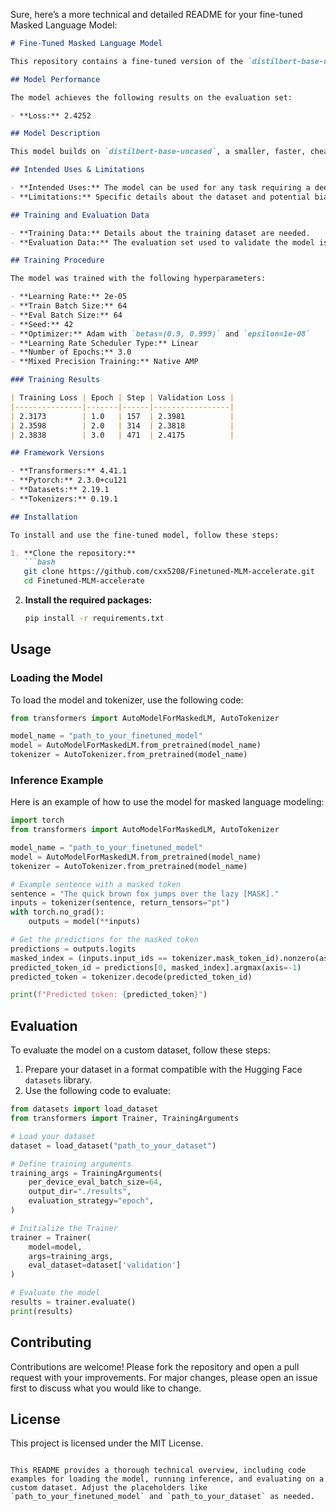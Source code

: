 Sure, here’s a more technical and detailed README for your fine-tuned Masked Language Model:

```markdown
# Fine-Tuned Masked Language Model

This repository contains a fine-tuned version of the `distilbert-base-uncased` model, optimized for masked language modeling tasks. The fine-tuning process has resulted in a model that performs effectively on an unknown dataset with specific evaluation metrics detailed below.

## Model Performance

The model achieves the following results on the evaluation set:

- **Loss:** 2.4252

## Model Description

This model builds on `distilbert-base-uncased`, a smaller, faster, cheaper, and lighter version of BERT, while retaining 97% of BERT’s language understanding. It has been fine-tuned to predict masked tokens in sentences, making it suitable for various natural language processing tasks that require contextual understanding.

## Intended Uses & Limitations

- **Intended Uses:** The model can be used for any task requiring a deep understanding of language context, such as text completion, data augmentation, and other NLP applications.
- **Limitations:** Specific details about the dataset and potential biases are not provided, and the model’s performance is only validated on the evaluation set. Use caution when applying it to significantly different contexts or domains.

## Training and Evaluation Data

- **Training Data:** Details about the training dataset are needed.
- **Evaluation Data:** The evaluation set used to validate the model is not specified. 

## Training Procedure

The model was trained with the following hyperparameters:

- **Learning Rate:** 2e-05
- **Train Batch Size:** 64
- **Eval Batch Size:** 64
- **Seed:** 42
- **Optimizer:** Adam with `betas=(0.9, 0.999)` and `epsilon=1e-08`
- **Learning Rate Scheduler Type:** Linear
- **Number of Epochs:** 3.0
- **Mixed Precision Training:** Native AMP

### Training Results

| Training Loss | Epoch | Step | Validation Loss |
|---------------|-------|------|-----------------|
| 2.3173        | 1.0   | 157  | 2.3981          |
| 2.3598        | 2.0   | 314  | 2.3818          |
| 2.3838        | 3.0   | 471  | 2.4175          |

## Framework Versions

- **Transformers:** 4.41.1
- **Pytorch:** 2.3.0+cu121
- **Datasets:** 2.19.1
- **Tokenizers:** 0.19.1

## Installation

To install and use the fine-tuned model, follow these steps:

1. **Clone the repository:**
   ```bash
   git clone https://github.com/cxx5208/Finetuned-MLM-accelerate.git
   cd Finetuned-MLM-accelerate
   ```

2. **Install the required packages:**
   ```bash
   pip install -r requirements.txt
   ```

## Usage

### Loading the Model

To load the model and tokenizer, use the following code:

```python
from transformers import AutoModelForMaskedLM, AutoTokenizer

model_name = "path_to_your_finetuned_model"
model = AutoModelForMaskedLM.from_pretrained(model_name)
tokenizer = AutoTokenizer.from_pretrained(model_name)
```

### Inference Example

Here is an example of how to use the model for masked language modeling:

```python
import torch
from transformers import AutoModelForMaskedLM, AutoTokenizer

model_name = "path_to_your_finetuned_model"
model = AutoModelForMaskedLM.from_pretrained(model_name)
tokenizer = AutoTokenizer.from_pretrained(model_name)

# Example sentence with a masked token
sentence = "The quick brown fox jumps over the lazy [MASK]."
inputs = tokenizer(sentence, return_tensors="pt")
with torch.no_grad():
    outputs = model(**inputs)

# Get the predictions for the masked token
predictions = outputs.logits
masked_index = (inputs.input_ids == tokenizer.mask_token_id).nonzero(as_tuple=True)[1]
predicted_token_id = predictions[0, masked_index].argmax(axis=-1)
predicted_token = tokenizer.decode(predicted_token_id)

print(f"Predicted token: {predicted_token}")
```

## Evaluation

To evaluate the model on a custom dataset, follow these steps:

1. Prepare your dataset in a format compatible with the Hugging Face `datasets` library.
2. Use the following code to evaluate:

```python
from datasets import load_dataset
from transformers import Trainer, TrainingArguments

# Load your dataset
dataset = load_dataset("path_to_your_dataset")

# Define training arguments
training_args = TrainingArguments(
    per_device_eval_batch_size=64,
    output_dir="./results",
    evaluation_strategy="epoch",
)

# Initialize the Trainer
trainer = Trainer(
    model=model,
    args=training_args,
    eval_dataset=dataset['validation']
)

# Evaluate the model
results = trainer.evaluate()
print(results)
```

## Contributing

Contributions are welcome! Please fork the repository and open a pull request with your improvements. For major changes, please open an issue first to discuss what you would like to change.

## License

This project is licensed under the MIT License.
```

This README provides a thorough technical overview, including code examples for loading the model, running inference, and evaluating on a custom dataset. Adjust the placeholders like `path_to_your_finetuned_model` and `path_to_your_dataset` as needed.
